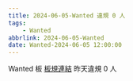 ```yaml
---
title: 2024-06-05-Wanted 違規 0 人
tags:
    - Wanted
abbrlink: 2024-06-05-Wanted
date: Wanted-2024-06-05 12:00:00
---
```

Wanted 板 [板規連結](https://www.ptt.cc/bbs/Wanted/M.1608829773.A.D3B.html)
昨天違規 0 人
